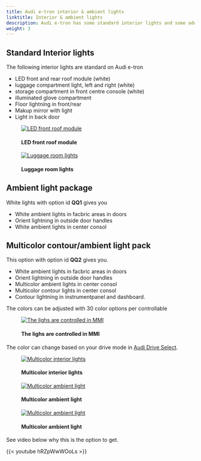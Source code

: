 ```yaml
---
title: Audi e-tron interior & ambient lights
linktitle: Interior & ambient lights
description: Audi e-tron has some standard interior lights and some additional options.
weight: 3
---
```

<!-- markdownlint-disable MD033 -->



## Standard Interior lights

The following interior lights are standard on Audi e-tron

- LED front and rear roof module (white)
- luggage compartment light, left and right (white)
- storage compartment in front centre console (white)
- illuminated glove compartment
- Floor lightning in front/rear
- Makup mirror with light
- Light in back door

<figure>
    <a href="https://media.electrichasgoneaudi.net/multimedia/models/e-tron/interior/lights/interiorlights1.jpg">
        <img src="https://media.electrichasgoneaudi.net/multimedia/models/e-tron/interior/lights/interiorlights1s.jpg"
        class="img-fluid" alt="LED front roof module" title="LED front roof module">
    </a>
    <figcaption><h4>LED front roof module</h4></figcaption>
</figure>

<figure>
    <a href="https://media.electrichasgoneaudi.net/multimedia/models/e-tron/interior/lights/interiorlights2.jpg">
        <img src="https://media.electrichasgoneaudi.net/multimedia/models/e-tron/interior/lights/interiorlights2s.jpg"
        class="img-fluid" alt="Luggage room lights" title="Luggage room lights">
    </a>
    <figcaption><h4>Luggage room lights</h4></figcaption>
</figure>

## Ambient light package

White lights with option id **QQ1** gives you

- White ambient lights in facbric areas in doors
- Orient lightning in outside door handles
- White ambient lights in center consol

## Multicolor contour/ambient light pack

This option with option id **QQ2** gives you.

- White ambient lights in facbric areas in doors
- Orient lightning in outside door handles
- Multicolor ambient lights in center consol
- Multicolor contour lights in center consol
- Contour lightning in instrumentpanel and dashboard.

The colors can be adjusted with 30 color options per controllable

<figure>
    <a href="https://media.electrichasgoneaudi.net/multimedia/models/e-tron/interior/lights/ambientligtscontrol.jpg">
        <img src="https://media.electrichasgoneaudi.net/multimedia/models/e-tron/interior/lights/ambientligtscontrols.jpg"
        class="img-fluid" alt="The lighs are controlled in MMI" title="The lighs are controlled in MMI">
    </a>
    <figcaption><h4>The lighs are controlled in MMI</h4></figcaption>
</figure>

The color can change based on your drive mode in [Audi Drive Select](/models/e-tron/technology/audidriveselect/).

<figure>
    <a href="https://media.electrichasgoneaudi.net/multimedia/models/e-tron/interior/lights/multicolor.jpg">
        <img src="https://media.electrichasgoneaudi.net/multimedia/models/e-tron/interior/lights/multicolors.jpg"
        class="img-fluid" alt="Multicolor interior lights" title="Multicolor interior lights">
    </a>
    <figcaption><h4>Multicolor interior lights</h4></figcaption>
</figure>

<figure>
    <a href="https://media.electrichasgoneaudi.net/multimedia/models/e-tron/interior/lights/ambientlight.jpg">
        <img src="https://media.electrichasgoneaudi.net/multimedia/models/e-tron/interior/lights/ambientlights.jpg"
        class="img-fluid" alt="Multicolor ambient light" title="Multicolor ambient light">
    </a>
    <figcaption><h4>Multicolor ambient light</h4></figcaption>
</figure>

<figure>
    <a href="https://media.electrichasgoneaudi.net/multimedia/models/e-tron/interior/lights/ambientlight2.jpg">
        <img src="https://media.electrichasgoneaudi.net/multimedia/models/e-tron/interior/lights/ambientlight2s.jpg"
        class="img-fluid" alt="Multicolor ambient light" title="Multicolor ambient light">
    </a>
    <figcaption><h4>Multicolor ambient light</h4></figcaption>
</figure>

See video below why this is the option to get.

{{< youtube hRZpWwWOoLs >}}